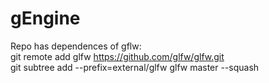 # gEngine

Repo has dependences of gflw:\
git remote add glfw https://github.com/glfw/glfw.git \
git subtree add --prefix=external/glfw glfw master --squash
